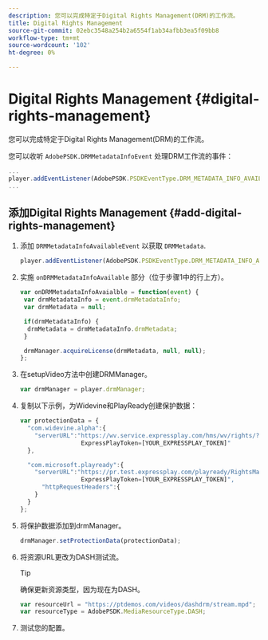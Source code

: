 ```yaml
---
description: 您可以完成特定于Digital Rights Management(DRM)的工作流。
title: Digital Rights Management
source-git-commit: 02ebc3548a254b2a6554f1ab34afbb3ea5f09bb8
workflow-type: tm+mt
source-wordcount: '102'
ht-degree: 0%

---
```


# Digital Rights Management {#digital-rights-management}

您可以完成特定于Digital Rights Management(DRM)的工作流。

您可以收听 `AdobePSDK.DRMMetadataInfoEvent` 处理DRM工作流的事件：

```js
... 
player.addEventListener(AdobePSDK.PSDKEventType.DRM_METADATA_INFO_AVAILABLE, onDRMMetadataInfoAvailable);
...
```

## 添加Digital Rights Management {#add-digital-rights-management}

1. 添加 `DRMMetadataInfoAvailableEvent` 以获取 `DRMMetadata`.

   ```js
   player.addEventListener(AdobePSDK.PSDKEventType.DRM_METADATA_INFO_AVAILABLE, onDRMMetadataInfoAvaialble);
   ```

1. 实施 `onDRMMetadataInfoAvailable` 部分（位于步骤1中的行上方）。

   ```js
   var onDRMMetadataInfoAvaialble = function(event) { 
    var drmMetadataInfo = event.drmMetadataInfo; 
    var drmMetadata = null; 
   
    if(drmMetadataInfo) { 
     drmMetadata = drmMetadataInfo.drmMetadata; 
    } 
   
    drmManager.acquireLicense(drmMetadata, null, null); 
   };
   ```

1. 在setupVideo方法中创建DRMManager。

   ```js
   var drmManager = player.drmManager;
   ```

1. 复制以下示例，为Widevine和PlayReady创建保护数据：

   ```js
   var protectionData = { 
     "com.widevine.alpha":{ 
       "serverURL":"https://wv.service.expressplay.com/hms/wv/rights/? 
                    ExpressPlayToken=[YOUR_EXPRESSPLAY_TOKEN]"  
     }, 
   
     "com.microsoft.playready":{ 
       "serverURL":"https://pr.test.expressplay.com/playready/RightsManager.asmx? 
                    ExpressPlayToken=[YOUR_EXPRESSPLAY_TOKEN]", 
         "httpRequestHeaders":{ 
       } 
     } 
   };
   ```

1. 将保护数据添加到drmManager。

   ```js
   drmManager.setProtectionData(protectionData);
   ```

1. 将资源URL更改为DASH测试流。

   >[!TIP]
   >
   >确保更新资源类型，因为现在为DASH。

   ```js
   var resourceUrl = "https://ptdemos.com/videos/dashdrm/stream.mpd"; 
   var resourceType = AdobePSDK.MediaResourceType.DASH;
   ```

1. 测试您的配置。
